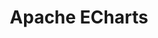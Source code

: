 ---
codehost: https://github.com/apache/incubator-echarts
logohandle: apache_echarts
sort: echarts
tags:
- apache
- charting
title: Apache ECharts
twitter: https://x.com/EChartsJs
website: https://echarts.apache.org/en/index.html
---